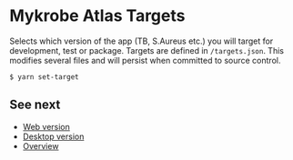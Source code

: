# Mykrobe Atlas Targets

Selects which version of the app (TB, S.Aureus etc.) you will target for development, test or package. Targets are defined in `/targets.json`. This modifies several files and will persist when committed to source control.

```
$ yarn set-target
```

## See next

- [Web version](web.md)
- [Desktop version](desktop.md)
- [Overview](../README.md)
